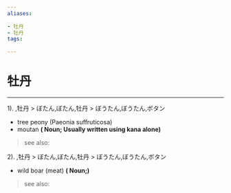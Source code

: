 ```yaml
---
aliases:
    
- 牡丹
- 牡丹
tags:
    
---
```


# 牡丹
---
1).
,牡丹 > ぼたん,ぼたん,牡丹 > ぼうたん,ぼうたん,ボタン

- tree peony (Paeonia suffruticosa)
- moutan
**( Noun; Usually written using kana alone)**
> see also: 
            
2).
,牡丹 > ぼたん,ぼたん,牡丹 > ぼうたん,ぼうたん,ボタン

- wild boar (meat)
**( Noun;)**
> see also: 
            